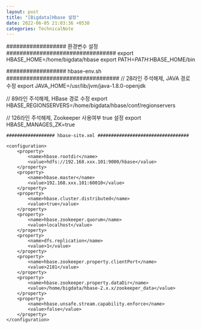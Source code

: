 ```yaml
---
layout: post
title: "[Bigdata]Hbase 설정"
date: 2022-06-05 21:03:36 +0530
categories: TechnicalNote
---
```


################## 환경변수 설정 #################################
export HBASE_HOME=/home/bigdata/hbase
export PATH=$PATH:$HBASE_HOME/bin

################## hbase-env.sh ##################################
// 28라인 주석해제, JAVA 경로 수정
export JAVA_HOME=/usr/lib/jvm/java-1.8.0-openjdk

// 89라인 주석해제, HBase 경로 수정
export HBASE_REGIONSERVERS=/home/bigdata/hbase/conf/regionservers

// 126라인 주석해제, Zookeeper 사용여부 true 설정
export HBASE_MANAGES_ZK=true


```
################## hbase-site.xml ##################################

<configuration>
	<property>
		<name>hbase.rootdir</name>
		<value>hdfs://192.168.xxx.101:9000/hbase</value>
	</property>
	<property>
		<name>hbase.master</name>
		<value>192.168.xxx.101:60010</value>
	</property>
	<property>
		<name>hbase.cluster.distributed</name>
		<value>true</value>
	</property>
	<property>
		<name>hbase.zookeeper.quorum</name>
		<value>localhost</value>
	</property>
	<property>
		<name>dfs.replication</name>
		<value>1</value>
	</property>
	<property>
		<name>hbase.zookeeper.property.clientPort</name>
		<value>2181</value>
	</property>
	<property>
		<name>hbase.zookeeper.property.dataDir</name>
		<value>/home/bigdata/hbase-2.x.x/zookeeper_data</value>
	</property>
	<property>
		<name>hbase.unsafe.stream.capability.enforce</name>
		<value>false</value>
	</property>
</configuration>
```